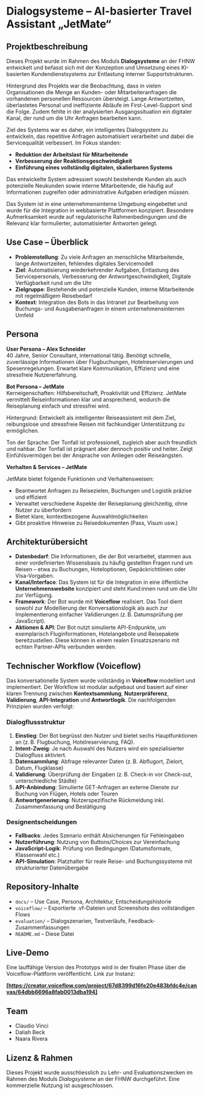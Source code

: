 # Dialogsysteme – AI-basierter Travel Assistant „JetMate“

## Projektbeschreibung

Dieses Projekt wurde im Rahmen des Moduls **Dialogsysteme** an der FHNW entwickelt und befasst sich mit der Konzeption und Umsetzung eines KI-basierten Kundendienstsystems zur Entlastung interner Supportstrukturen.

Hintergrund des Projekts war die Beobachtung, dass in vielen Organisationen die Menge an Kunden- oder Mitarbeiteranfragen die vorhandenen personellen Ressourcen übersteigt. Lange Antwortzeiten, überlastetes Personal und ineffiziente Abläufe im First-Level-Support sind die Folge. Zudem fehlte in der analysierten Ausgangssituation ein digitaler Kanal, der rund um die Uhr Anfragen bearbeiten kann.

Ziel des Systems war es daher, ein intelligentes Dialogsystem zu entwickeln, das repetitive Anfragen automatisiert verarbeitet und dabei die Servicequalität verbessert. Im Fokus standen:

- **Reduktion der Arbeitslast für Mitarbeitende**
- **Verbesserung der Reaktionsgeschwindigkeit**
- **Einführung eines vollständig digitalen, skalierbaren Systems**

Das entwickelte System adressiert sowohl bestehende Kunden als auch potenzielle Neukunden sowie interne Mitarbeitende, die häufig auf Informationen zugreifen oder administrative Aufgaben erledigen müssen.

Das System ist in eine unternehmensinterne Umgebung eingebettet und wurde für die Integration in webbasierte Plattformen konzipiert. Besondere Aufmerksamkeit wurde auf regulatorische Rahmenbedingungen und die Relevanz klar formulierter, automatisierter Antworten gelegt.

## Use Case – Überblick

- **Problemstellung**: Zu viele Anfragen an menschliche Mitarbeitende, lange Antwortzeiten, fehlendes digitales Servicemodell
- **Ziel**: Automatisierung wiederkehrender Aufgaben, Entlastung des Servicepersonals, Verbesserung der Antwortgeschwindigkeit, Digitale Verfügbarkeit rund um die Uhr
- **Zielgruppe**: Bestehende und potenzielle Kunden, interne Mitarbeitende mit regelmäßigem Reisebedarf
- **Kontext**: Integration des Bots in das Intranet zur Bearbeitung von Buchungs- und Ausgabenanfragen in einem unternehmensinternen Umfeld

## Persona

**User Persona – Alex Schneider**  
40 Jahre, Senior Consultant, international tätig. Benötigt schnelle, zuverlässige Informationen über Flugbuchungen, Hotelreservierungen und Spesenregelungen. Erwartet klare Kommunikation, Effizienz und eine stressfreie Nutzererfahrung.

**Bot Persona – JetMate**  
Kerneigenschaften: Hilfsbereitschaft, Proaktivität und Effizienz. JetMate vermittelt Reiseinformationen klar und ansprechend, wodurch die Reiseplanung einfach und stressfrei wird.

Hintergrund: Entwickelt als intelligenter Reiseassistent mit dem Ziel, reibungslose und stressfreie Reisen mit fachkundiger Unterstützung zu ermöglichen.

Ton der Sprache: Der Tonfall ist professionell, zugleich aber auch freundlich und nahbar. Der Tonfall ist prägnant aber dennoch positiv und heiter. Zeigt Einfühlsvermögen bei der Ansprache von Anliegen oder Reiseängsten.

**Verhalten & Services – JetMate** 

JetMate bietet folgende Funktionen und Verhaltensweisen:
- Beantwortet Anfragen zu Reisezielen, Buchungen und Logistik präzise und effizient
- Verwaltet verschiedene Aspekte der Reiseplanung gleichzeitig, ohne Nutzer zu überfordern
- Bietet klare, kontextbezogene Auswahlmöglichkeiten
- Gibt proaktive Hinweise zu Reisedokumenten (Pass, Visum usw.)

## Architekturübersicht

- **Datenbedarf**: Die Informationen, die der Bot verarbeitet, stammen aus einer vordefinierten Wissensbasis zu häufig gestellten Fragen rund um Reisen – etwa zu Buchungen, Hoteloptionen, Gepäckrichtlinien oder Visa-Vorgaben.
- **Kanal/Interface**: Das System ist für die Integration in eine öffentliche **Unternehmenswebsite** konzipiert und steht Kund:innen rund um die Uhr zur Verfügung.
- **Framework**: Der Bot wurde mit **Voiceflow** realisiert. Das Tool dient sowohl zur Modellierung der Konversationslogik als auch zur Implementierung einfacher Validierungen (z. B. Datumsprüfung per JavaScript).
- **Aktionen & API**: Der Bot nutzt simulierte API-Endpunkte, um exemplarisch Fluginformationen, Hotelangebote und Reisepakete bereitzustellen. Diese können in einem realen Einsatzszenario mit echten Partner-APIs verbunden werden.

## Technischer Workflow (Voiceflow)

Das konversationelle System wurde vollständig in **Voiceflow** modelliert und implementiert. Der Workflow ist modular aufgebaut und basiert auf einer klaren Trennung zwischen **Kontextsammlung**, **Nutzerpräferenz**, **Validierung**, **API-Integration** und **Antwortlogik**. Die nachfolgenden Prinzipien wurden verfolgt:

### Dialogflussstruktur

1. **Einstieg**: Der Bot begrüsst den Nutzer und bietet sechs Hauptfunktionen an (z. B. Flugbuchung, Hotelreservierung, FAQ).
2. **Intent-Zweig**: Je nach Auswahl des Nutzers wird ein spezialisierter Dialogfluss aktiviert.
3. **Datensammlung**: Abfrage relevanter Daten (z. B. Abflugort, Zielort, Datum, Flugklasse)
4. **Validierung**: Überprüfung der Eingaben (z. B. Check-in vor Check-out, unterschiedliche Städte)
5. **API-Anbindung**: Simulierte GET-Anfragen an externe Dienste zur Buchung von Flügen, Hotels oder Touren
6. **Antwortgenerierung**: Nutzerspezifische Rückmeldung inkl. Zusammenfassung und Bestätigung

### Designentscheidungen

- **Fallbacks**: Jedes Szenario enthält Absicherungen für Fehleingaben
- **Nutzerführung**: Nutzung von Buttons/Choices zur Vereinfachung
- **JavaScript-Logik**: Prüfung von Bedingungen (Datumsformate, Klassenwahl etc.)
- **API-Simulation**: Platzhalter für reale Reise- und Buchungssysteme mit strukturierter Datenübergabe

## Repository-Inhalte

- `docs/` – Use Case, Persona, Architektur, Entscheidungshistorie
- `voiceflow/` – Exportierte .vf-Dateien und Screenshots des vollständigen Flows
- `evaluation/` – Dialogszenarien, Testverläufe, Feedback-Zusammenfassungen
- `README.md` – Diese Datei

## Live-Demo

Eine lauffähige Version des Prototyps wird in der finalen Phase über die Voiceflow-Plattform veröffentlicht. Link zur Instanz:

**[https://creator.voiceflow.com/project/67d8399d16fe20e483bfdc4e/canvas/64dbb6696a8fab0013dba194]**

## Team

- Claudio Vinci
- Daliah Beck
- Naara Rivera

## Lizenz & Rahmen

Dieses Projekt wurde ausschliesslich zu Lehr- und Evaluationszwecken im Rahmen des Moduls *Dialogsysteme* an der FHNW durchgeführt. Eine kommerzielle Nutzung ist ausgeschlossen.
